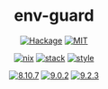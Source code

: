 <div align="center">

# env-guard

[![Hackage](https://img.shields.io/hackage/v/env-guard)](https://hackage.haskell.org/package/env-guard)
[![MIT](https://img.shields.io/github/license/tbidne/env-guard?color=blue)](https://opensource.org/licenses/MIT)

[![nix](https://img.shields.io/github/workflow/status/tbidne/env-guard/nix/main?label=nix%209.2.3&&logo=nixos&logoColor=85c5e7&labelColor=2f353c)](https://github.com/tbidne/env-guard/actions/workflows/nix_ci.yaml)
[![stack](https://img.shields.io/github/workflow/status/tbidne/env-guard/stack/main?label=stack%2019.4&logoColor=white&labelColor=2f353c)](https://github.com/tbidne/env-guard/actions/workflows/stack_ci.yaml)
[![style](https://img.shields.io/github/workflow/status/tbidne/env-guard/style/main?label=style&logoColor=white&labelColor=2f353c)](https://github.com/tbidne/env-guard/actions/workflows/style_ci.yaml)

[![8.10.7](https://img.shields.io/github/workflow/status/tbidne/env-guard/8.10.7/main?label=8.10.7&logo=haskell&logoColor=904d8c&labelColor=2f353c)](https://github.com/tbidne/env-guard/actions/workflows/ghc_8-10.yaml)
[![9.0.2](https://img.shields.io/github/workflow/status/tbidne/env-guard/9.0.2/main?label=9.0.2&logo=haskell&logoColor=904d8c&labelColor=2f353c)](https://github.com/tbidne/env-guard/actions/workflows/ghc_9-0.yaml)
[![9.2.3](https://img.shields.io/github/workflow/status/tbidne/env-guard/9.2.3/main?label=9.2.3&logo=haskell&logoColor=904d8c&labelColor=2f353c)](https://github.com/tbidne/env-guard/actions/workflows/ghc_9-2.yaml)

</div>